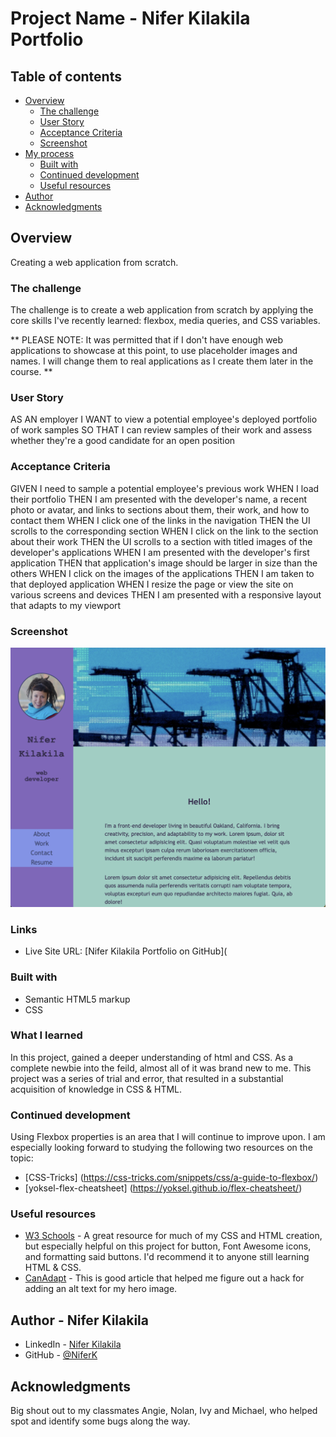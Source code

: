  # Project Name - Nifer Kilakila Portfolio


## Table of contents

- [Overview](#overview)
  - [The challenge](#the-challenge)
  - [User Story](#user-story)
  - [Acceptance Criteria](#acceptance-criteria)
  - [Screenshot](#screenshot)
- [My process](#my-process)
  - [Built with](#built-with)
  - [Continued development](#continued-development)
  - [Useful resources](#useful-resources)
- [Author](#author)
- [Acknowledgments](#acknowledgments)



## Overview

Creating a web application from scratch.

### The challenge

The challenge is to create a web application from scratch by applying the core skills I've recently learned: flexbox, media queries, and CSS variables.

** PLEASE NOTE: It was permitted that if I don't have enough web applications to showcase at this point, to use placeholder images and names. I will change them to real applications as I create them later in the course. **

### User Story

AS AN employer
I WANT to view a potential employee's deployed portfolio of work samples
SO THAT I can review samples of their work and assess whether they're a good candidate for an open position

### Acceptance Criteria

GIVEN I need to sample a potential employee's previous work
WHEN I load their portfolio
THEN I am presented with the developer's name, a recent photo or avatar, and links to sections about them, their work, and how to contact them
WHEN I click one of the links in the navigation
THEN the UI scrolls to the corresponding section
WHEN I click on the link to the section about their work
THEN the UI scrolls to a section with titled images of the developer's applications
WHEN I am presented with the developer's first application
THEN that application's image should be larger in size than the others
WHEN I click on the images of the applications
THEN I am taken to that deployed application
WHEN I resize the page or view the site on various screens and devices
THEN I am presented with a responsive layout that adapts to my viewport

### Screenshot

![](./assets/Screen-Shot-Nifer-Kilakila-Portfolio.png)


### Links

- Live Site URL: [Nifer Kilakila Portfolio on GitHub](



### Built with
- Semantic HTML5 markup
- CSS

### What I learned

In this project, gained a deeper understanding of html and CSS. As a complete newbie into the feild, almost all of it was brand new to me. This project was a series of trial and error, that resulted in a substantial acquisition of knowledge in CSS & HTML.

### Continued development

Using Flexbox properties is an area that I will continue to improve upon. I am especially looking forward to studying the following two resources on the topic:
- [CSS-Tricks] (https://css-tricks.com/snippets/css/a-guide-to-flexbox/)
- [yoksel-flex-cheatsheet] (https://yoksel.github.io/flex-cheatsheet/)

### Useful resources

- [W3 Schools](https://www.w3schools.com/icons/fontawesome_icons_webapp.asp) - A great resource for much of my CSS and HTML creation, but especially helpful on this project for button, Font Awesome icons, and formatting said buttons. I'd recommend it to anyone still learning HTML & CSS.
- [CanAdapt]( https://www.davidmacd.com/blog/alternate-text-for-css-background-images.html) - This is good article that helped me figure out a hack for adding an alt text for my hero image.

## Author - Nifer Kilakila

- LinkedIn - [Nifer Kilakila](https://www.linkedin.com/in/nifer-kilakila-b0721565/)
- GitHub - [@NiferK](https://github.com/NiferK)

## Acknowledgments

Big shout out to my classmates Angie, Nolan, Ivy and Michael, who helped spot and identify some bugs along the way.